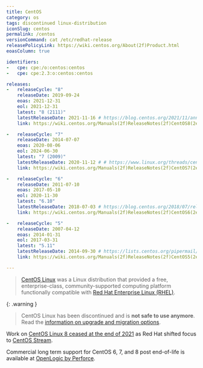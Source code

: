 ```yaml
---
title: CentOS
category: os
tags: discontinued linux-distribution
iconSlug: centos
permalink: /centos
versionCommand: cat /etc/redhat-release
releasePolicyLink: https://wiki.centos.org/About(2f)Product.html
eoasColumn: true

identifiers:
-   cpe: cpe:/o:centos:centos
-   cpe: cpe:2.3:o:centos:centos

releases:
-   releaseCycle: "8"
    releaseDate: 2019-09-24
    eoas: 2021-12-31
    eol: 2021-12-31
    latest: "8 (2111)"
    latestReleaseDate: 2021-11-16 # https://blog.centos.org/2021/11/announcing-the-latest-release-of-centos-linux-8-2111/
    link: https://wiki.centos.org/Manuals(2f)ReleaseNotes(2f)CentOS8(2e)2111.html

-   releaseCycle: "7"
    releaseDate: 2014-07-07
    eoas: 2020-08-06
    eol: 2024-06-30
    latest: "7 (2009)"
    latestReleaseDate: 2020-11-12 # # https://www.linux.org/threads/centos-announce-release-for-centos-linux-7-2009-on-the-x86_64-architecture.31534/
    link: https://wiki.centos.org/Manuals(2f)ReleaseNotes(2f)CentOS7(2e)2009.html

-   releaseCycle: "6"
    releaseDate: 2011-07-10
    eoas: 2017-05-10
    eol: 2020-11-30
    latest: "6.10"
    latestReleaseDate: 2018-07-03 # https://blog.centos.org/2018/07/release-for-centos-linux-6-10-i386-and-x86_64/
    link: https://wiki.centos.org/Manuals(2f)ReleaseNotes(2f)CentOS6(2e)10.html

-   releaseCycle: "5"
    releaseDate: 2007-04-12
    eoas: 2014-01-31
    eol: 2017-03-31
    latest: "5.11"
    latestReleaseDate: 2014-09-30 # https://lists.centos.org/pipermail/centos-announce/2014-September/020601.html
    link: https://wiki.centos.org/Manuals(2f)ReleaseNotes(2f)CentOS5(2e)11.html

---
```


> [CentOS Linux](https://centos.org/centos-linux/) was a Linux distribution that provided a free,
> enterprise-class, community-supported computing platform functionally compatible with
> [Red Hat Enterprise Linux (RHEL)](/rhel).

{: .warning }
> CentOS Linux has been discontinued and is **not safe to use anymore**. Read the [information on
> upgrade and migration options](https://blog.centos.org/2023/04/end-dates-are-coming-for-centos-stream-8-and-centos-linux-7/).

Work on [CentOS Linux 8 ceased at the end of 2021](https://blog.centos.org/2020/12/future-is-centos-stream/)
as Red Hat shifted focus to [CentOS Stream](/centos-stream).

Commercial long term support for CentOS 6, 7, and 8 post end-of-life is available at [OpenLogic by
Perforce](https://www.openlogic.com/solutions/enterprise-linux-support/centos).

